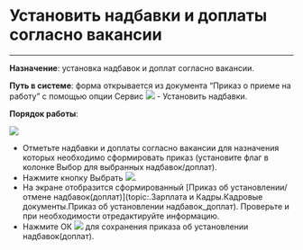 ﻿# Установить надбавки и доплаты согласно вакансии
_ _ _ _ _ _ _

**Назначение**: установка надбавок и доплат согласно вакансии.

**Путь в системе**: форма открывается из документа “Приказ о приеме на работу” с помощью опции Сервис ![](topic:Biz.НСИ.AddFiles.Btn_Services.png) - Установить надбавки.

**Порядок работы**:

![](topic:.AddFiles.Screenshot_2854.jpg)

* Отметьте надбавки и доплаты согласно вакансии для назначения которых необходимо сформировать приказ (установите флаг в колонке Выбор для выбранных надбавок/доплат).
* Нажмите кнопку Выбрать ![](topic:Com.AddFiles.Btn_Select_Fingr.png).
* На экране отобразится сформированный [Приказ об установлении/отмене надбавок(доплат)](topic:.Зарплата и Кадры.Кадровые документы.Приказ об установлении надбавок_доплат). Проверьте и при необходимости отредактируйте информацию.
* Нажмите ОК ![](topic:Com.AddFiles.BtnSystemMenu.png) для сохранения приказа об установлении надбавок(доплат).

